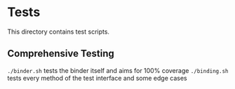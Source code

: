 Tests
=====
This directory contains test scripts.

Comprehensive Testing
---------------------
`./binder.sh` tests the binder itself and aims for 100% coverage
`./binding.sh` tests every method of the test interface and some edge cases
